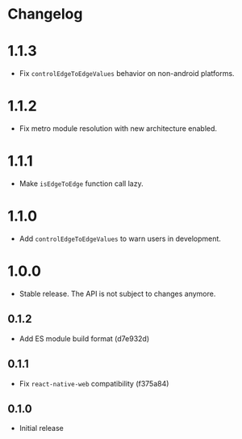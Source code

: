 # Changelog

# 1.1.3

- Fix `controlEdgeToEdgeValues` behavior on non-android platforms.

# 1.1.2

- Fix metro module resolution with new architecture enabled.

# 1.1.1

- Make `isEdgeToEdge` function call lazy.

# 1.1.0

- Add `controlEdgeToEdgeValues` to warn users in development.

# 1.0.0

- Stable release. The API is not subject to changes anymore.

## 0.1.2

- Add ES module build format (d7e932d)

## 0.1.1

- Fix `react-native-web` compatibility (f375a84)

## 0.1.0

- Initial release
